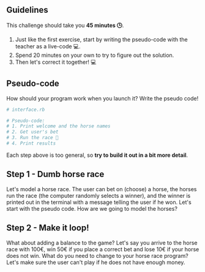 ## Guidelines

This challenge should take you **45 minutes 🕒**.

1. Just like the first exercise, start by writing the pseudo-code with the teacher as a live-code 💻.
2. Spend 20 minutes on your own to try to figure out the solution.
3. Then let's correct it together! 💻

## Pseudo-code

How should your program work when you launch it? Write the pseudo code!

```ruby
# interface.rb

# Pseudo-code:
# 1. Print welcome and the horse names
# 2. Get user's bet
# 3. Run the race 🐴
# 4. Print results
```

Each step above is too general, so **try to build it out in a bit more detail**.

## Step 1 - Dumb horse race

Let's model a horse race. The user can bet on (choose) a horse, the horses run the race (the computer randomly selects a winner), and the winner is printed out in the terminal with a message telling the user if he won. Let's start with the pseudo code. How are we going to model the horses?

## Step 2 - Make it loop!

What about adding a balance to the game? Let's say you arrive to the horse race with 100€, win 50€ if you place a correct bet and lose 10€ if your horse does not win. What do you need to change to your horse race program? Let's make sure the user can't play if he does not have enough money.
